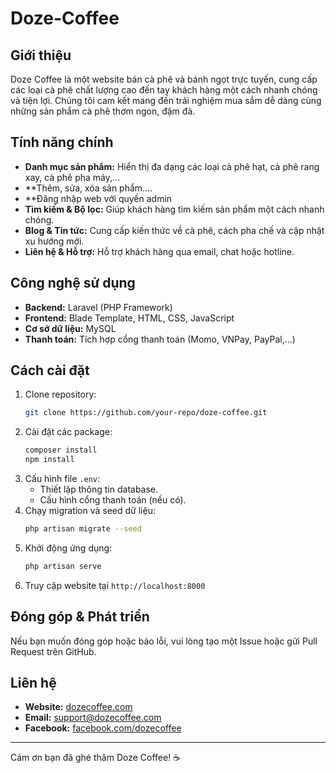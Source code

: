 # Doze-Coffee

## Giới thiệu
Doze Coffee là một website bán cà phê và bánh ngọt trực tuyến, cung cấp các loại cà phê chất lượng cao đến tay khách hàng một cách nhanh chóng và tiện lợi. Chúng tôi cam kết mang đến trải nghiệm mua sắm dễ dàng cùng những sản phẩm cà phê thơm ngon, đậm đà.

## Tính năng chính
- **Danh mục sản phẩm:** Hiển thị đa dạng các loại cà phê hạt, cà phê rang xay, cà phê pha máy,...
- **Thêm, sửa, xóa sản phẩm....
- **Đăng nhập web với quyền admin
- **Tìm kiếm & Bộ lọc:** Giúp khách hàng tìm kiếm sản phẩm một cách nhanh chóng.
- **Blog & Tin tức:** Cung cấp kiến thức về cà phê, cách pha chế và cập nhật xu hướng mới.
- **Liên hệ & Hỗ trợ:** Hỗ trợ khách hàng qua email, chat hoặc hotline.

## Công nghệ sử dụng
- **Backend:** Laravel (PHP Framework)
- **Frontend:** Blade Template, HTML, CSS, JavaScript
- **Cơ sở dữ liệu:** MySQL
- **Thanh toán:** Tích hợp cổng thanh toán (Momo, VNPay, PayPal,...)

## Cách cài đặt
1. Clone repository:
   ```bash
   git clone https://github.com/your-repo/doze-coffee.git
   ```
2. Cài đặt các package:
   ```bash
   composer install
   npm install
   ```
3. Cấu hình file `.env`:
   - Thiết lập thông tin database.
   - Cấu hình cổng thanh toán (nếu có).
4. Chạy migration và seed dữ liệu:
   ```bash
   php artisan migrate --seed
   ```
5. Khởi động ứng dụng:
   ```bash
   php artisan serve
   ```
6. Truy cập website tại `http://localhost:8000`

## Đóng góp & Phát triển
Nếu bạn muốn đóng góp hoặc báo lỗi, vui lòng tạo một Issue hoặc gửi Pull Request trên GitHub.

## Liên hệ
- **Website:** [dozecoffee.com](https://dozecoffee.com)
- **Email:** support@dozecoffee.com
- **Facebook:** [facebook.com/dozecoffee](https://facebook.com/dozecoffee)

---
Cảm ơn bạn đã ghé thăm Doze Coffee! ☕

